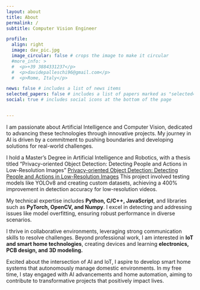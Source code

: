 ```yaml
---
layout: about
title: About
permalink: /
subtitle: Computer Vision Engineer

profile:
  align: right
  image: dav_pic.jpg
  image_circular: false # crops the image to make it circular
  #more_info: >
  #  <p>+39 3884331237</p>
  #  <p>davidepalleschi96@gmail.com</p>
  #  <p>Rome, Italy</p>

news: false # includes a list of news items
selected_papers: false # includes a list of papers marked as "selected={true}"
social: true # includes social icons at the bottom of the page


---
```


I am passionate about Artificial Intelligence and Computer Vision, dedicated to advancing these technologies through innovative projects. My journey in AI is driven by a commitment to pushing boundaries and developing solutions for real-world challenges.

I hold a Master’s Degree in Artificial Intelligence and Robotics, with a thesis titled “Privacy-oriented Object Detection: Detecting People and Actions in Low-Resolution Images” [Privacy-oriented Object Detection: Detecting People and Actions in Low-Resolution Images](/projects/1_project/)  This project involved testing models like YOLOv8 and creating custom datasets, achieving a 400% improvement in detection accuracy for low-resolution videos.

My technical expertise includes **Python, C/C++, JavaScript**, and libraries such as **PyTorch, OpenCV, and Numpy**. I excel in detecting and addressing issues like model overfitting, ensuring robust performance in diverse scenarios.

I thrive in collaborative environments, leveraging strong communication skills to resolve challenges. Beyond professional work, I am interested in **IoT and smart home technologies**, creating devices and learning **electronics, PCB design, and 3D modeling.**

Excited about the intersection of AI and IoT, I aspire to develop smart home systems that autonomously manage domestic environments. In my free time, I stay engaged with AI advancements and home automation, aiming to contribute to transformative projects that positively impact lives.